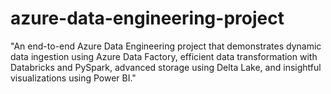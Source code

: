 # azure-data-engineering-project
"An end-to-end Azure Data Engineering project that demonstrates dynamic data ingestion using Azure Data Factory, efficient data transformation with Databricks and PySpark, advanced storage using Delta Lake, and insightful visualizations using Power BI."
